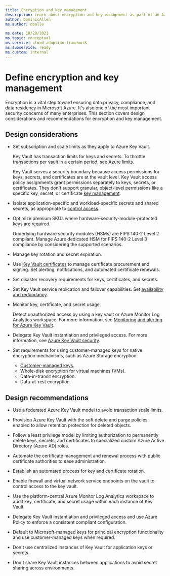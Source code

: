 ```yaml
---
title: Encryption and key management
description: Learn about encryption and key management as part of an Azure landing zone
author: DominicAllen
ms.author: doalle

ms.date: 10/20/2021
ms.topic: conceptual
ms.service: cloud-adoption-framework
ms.subservice: ready
ms.custom: internal
---
```


# Define encryption and key management

Encryption is a vital step toward ensuring data privacy, compliance, and data residency in Microsoft Azure. It's also one of the most important security concerns of many enterprises. This section covers design considerations and recommendations for encryption and key management.

## Design considerations

- Set subscription and scale limits as they apply to Azure Key Vault.

   Key Vault has transaction limits for keys and secrets. To throttle transactions per vault in a certain period, see [Azure limits](/azure/azure-resource-manager/management/azure-subscription-service-limits).

   Key Vault serves a security boundary because access permissions for keys, secrets, and certificates are at the vault level. Key Vault access policy assignments grant permissions separately to keys, secrets, or certificates. They don't support granular, object-level permissions like a specific key, secret, or certificate [key management](/azure/security/fundamentals/data-encryption-best-practices).

- Isolate application-specific and workload-specific secrets and shared secrets, as appropriate to [control access](/azure/key-vault/general/best-practices).

- Optimize premium SKUs where hardware-security-module-protected keys are required.

   Underlying hardware security modules (HSMs) are FIPS 140-2 Level 2 compliant. Manage Azure dedicated HSM for FIPS 140-2 Level 3 compliance by considering the supported scenarios.

- Manage key rotation and secret expiration.

- Use [Key Vault certificates](/azure/key-vault/certificates/about-certificates) to manage certificate procurement and signing. Set alerting, notifications, and automated certificate renewals.

- Set disaster recovery requirements for keys, certificates, and secrets.

- Set Key Vault service replication and failover capabilities. Set [availability and redundancy](/azure/key-vault/general/disaster-recovery-guidance).

- Monitor key, certificate, and secret usage.

  Detect unauthorized access by using a key vault or Azure Monitor Log Analytics workspace. For more information, see [Monitoring and alerting for Azure Key Vault](/azure/key-vault/general/alert).

- Delegate Key Vault instantiation and privileged access. For more information, see [Azure Key Vault security](/azure/key-vault/general/security-features).

- Set requirements for using customer-managed keys for native encryption mechanisms, such as Azure Storage encryption:

  - [Customer-managed keys](/azure/storage/common/customer-managed-keys-configure-key-vault).
  - Whole-disk encryption for virtual machines (VMs).
  - Data-in-transit encryption.
  - Data-at-rest encryption.

## Design recommendations

- Use a federated Azure Key Vault model to avoid transaction scale limits.

- Provision Azure Key Vault with the soft delete and purge policies enabled to allow retention protection for deleted objects.

- Follow a least privilege model by limiting authorization to permanently delete keys, secrets, and certificates to specialized custom Azure Active Directory (Azure AD) roles.

- Automate the certificate management and renewal process with public certificate authorities to ease administration.

- Establish an automated process for key and certificate rotation.

- Enable firewall and virtual network service endpoints on the vault to control access to the key vault.

- Use the platform-central Azure Monitor Log Analytics workspace to audit key, certificate, and secret usage within each instance of Key Vault.

- Delegate Key Vault instantiation and privileged access and use Azure Policy to enforce a consistent compliant configuration.

- Default to Microsoft-managed keys for principal encryption functionality and use customer-managed keys when required.

- Don't use centralized instances of Key Vault for application keys or secrets.

- Don't share Key Vault instances between applications to avoid secret sharing across environments.